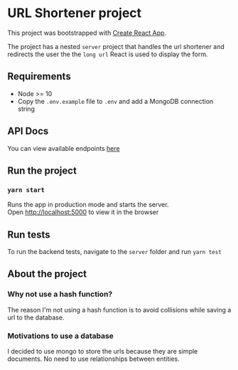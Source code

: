 # URL Shortener project

This project was bootstrapped with [Create React App](https://github.com/facebook/create-react-app).

The project has a nested `server` project that handles the url shortener and redirects the user the the `long url`
React is used to display the form.

## Requirements

- Node >= 10
- Copy the `.env.example` file to `.env` and add a MongoDB connection string

## API Docs

You can view available endpoints [here](http://localhost:5000/api-docs)

## Run the project

### `yarn start`

Runs the app in production mode and starts the server.\
Open [http://localhost:5000](http://localhost:5000) to view it in the browser

## Run tests

To run the backend tests, navigate to the `server` folder and run `yarn test`

## About the project

### Why not use a hash function?

The reason I'm not using a hash function is to avoid collisions while saving a url to the database.

### Motivations to use a database

I decided to use mongo to store the urls because they are simple documents. No need to use relationships between entities.
